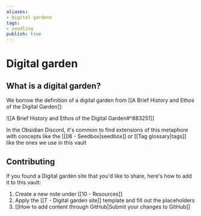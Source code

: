 ```yaml
---
aliases:
- Digital gardens
tags:
- seedling
publish: true
---
```


# Digital garden

## What is a digital garden?

We borrow the definition of a digital garden from [[A Brief History and Ethos of the Digital Garden]]:

![[A Brief History and Ethos of the Digital Garden#^883251]]

In the Obsidian Discord, it's common to find extensions of this metaphore with concepts like the [[08 - Seedbox|seedbox]] or [[Tag glossary|tags]] like the ones we use in this vault

## Contributing

If you found a Digital garden site that you'd like to share, here's how to add it to this vault:

1. Create a new note under [[10 - Resources]]
2. Apply the [[T - Digital garden site]] template and fill out the placeholders
3. [[How to add content through GitHub|Submit your changes to GitHub]]

